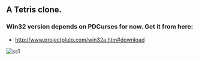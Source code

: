 ## A Tetris clone.

### Win32 version depends on PDCurses for now. Get it from here:
  - http://www.projectpluto.com/win32a.htm#download

![ss1](http://i.imgur.com/UdoAT.png)
